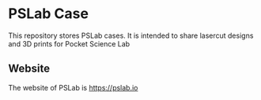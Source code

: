 # PSLab Case

This repository stores PSLab cases. It is intended to share lasercut designs and 3D prints for Pocket Science Lab

## Website

The website of PSLab is https://pslab.io

